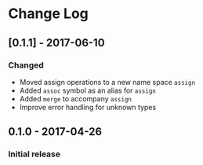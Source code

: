 # Change Log

## [0.1.1] - 2017-06-10
### Changed
- Moved assign operations to a new name space `assign`
- Added `assoc` symbol as an alias for `assign`
- Added `merge` to accompany `assign`
- Improve error handling for unknown types

## 0.1.0 - 2017-04-26
### Initial release

